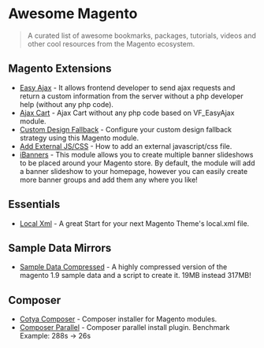 Awesome Magento
===============

> A curated list of awesome bookmarks, packages, tutorials, videos and other cool resources from the Magento ecosystem.

## Magento Extensions
* [Easy Ajax](https://github.com/hws47a/VF_EasyAjax) - It allows frontend developer to send ajax requests and return a custom information from the server without a php developer help (without any php code).
* [Ajax Cart](https://github.com/hws47a/VF_AjaxCart) - Ajax Cart without any php code based on VF_EasyAjax module.
* [Custom Design Fallback](https://github.com/fbrnc/Aoe_DesignFallback) - Configure your custom design fallback strategy using this Magento module.
* [Add External JS/CSS](http://inchoo.net/magento/how-to-add-an-external-javascriptcss-file-to-magento/) - How to add an external javascript/css file.
* [iBanners](http://fishpig.co.uk/magento/extensions/ibanners/) - This module allows you to create multiple banner slideshows to be placed around your Magento store. By default, the module will add a banner slideshow to your homepage, however you can easily create more banner groups and add them any where you like!

## Essentials
* [Local Xml](https://github.com/Aproducktion/Magento-local.xml-Template) - A great Start for your next Magento Theme's local.xml file.

## Sample Data Mirrors
* [Sample Data Compressed](https://github.com/Vinai/compressed-magento-sample-data) - A highly compressed version of the magento 1.9 sample data and a script to create it. 19MB instead 317MB!

## Composer
* [Cotya Composer](https://github.com/Cotya/magento-composer-installer) - Composer installer for Magento modules.
* [Composer Parallel](https://github.com/hirak/prestissimo) - Composer parallel install plugin. Benchmark Example: 288s -> 26s
